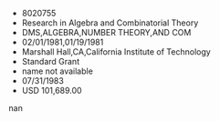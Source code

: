 
* 8020755
* Research in Algebra and Combinatorial Theory
* DMS,ALGEBRA,NUMBER THEORY,AND COM
* 02/01/1981,01/19/1981
* Marshall Hall,CA,California Institute of Technology
* Standard Grant
*   name not available
* 07/31/1983
* USD 101,689.00

nan
